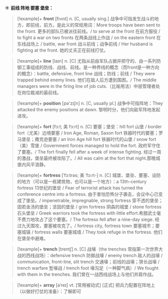 ☀ <span class="category">**前线 阵地 要塞 堡垒：**</span>
>[!example]+ <span class="vocabulary">**front**</span> [frʌnt] 
> <span class="definition">n. [C, usually sing.] 战争中可指发生战斗的地方，即前线，前方。是此义的常规用词：</span>More troops have been sent to the front. 更多的部队已被派往前线。/ to serve at the front 在前方服役 / to fight a war on two fronts 在两条战线上作战 / on the eastern front 在东线战场上 / battle, war front 战斗前线；战争前线 / Her husband is fighting at the front. 她的丈夫正在前线打仗。

>[!example]+ <span class="vocabulary">**line**</span> [laɪn] 
> <span class="definition">n. [C] 尤指从前由军队占据并把守的、由一系列防御工事组成的防线、战线、前线。是一种界线的概念（而front是一种方向的概念）：</span>battle, defensive, front line 战线；防线；前线 / They were trapped behind enemy lines. 他们在敌人后方遭到围困。/ The middle managers were in the firing line of job cuts.（比喻用法）中层管理者处在岗位裁减的最前线。

>[!example]+ <span class="vocabulary">**position**</span> [pə'zɪʃn] 
> <span class="definition">n. [C, usually pl.] 战争中可指阵地：</span>They attacked the enemy positions at dawn. 黎明时分，他们向敌军阵地发起进攻。
                    
>[!example]+ <span class="vocabulary">**fort**</span> [fɔ:t; 美 fɔ:rt]
> <span class="definition">n. [C] 要塞；堡垒：</span>hill fort 山堡 / border fort（尤美）边境要塞 / Iron Age, Roman, Saxon fort 铁器时代的要塞；罗马堡垒；撒克逊要塞 / an Iron Age hill fort 铁器时代的山堡 / snow fort（美）雪堡 / Government forces managed to hold the fort. 政府军守住了要塞。/ The fort finally fell after a week of intense fighting. 经过一周的激战，堡垒最终被攻陷了。/ All was calm at the fort that night.那晚城堡内风平浪静。
           
>[!example]+ <span class="vocabulary">**fortress**</span> [ˈfɔ:trəs; 美 ˈfɔ:rt-]
> <span class="definition">n. [C] 城堡、堡垒、要塞、设防的地方（可以是一栋建筑物，也可以是一个地方）：</span>a 13th-century fortress 13世纪的堡垒 / Fear of terrorist attack has turned the conference centre into a fortress. 由于害怕恐怖分子袭击，会议中心已变成了堡垒。/ impenetrable, impregnable, strong fortress 穿不透的堡垒；固若金汤的堡垒；坚固的堡垒 / grim fortress 阴森的城堡 / stone fortress 石头堡垒 / Greek warriors took the fortress with little effort.希腊武士毫不费力地攻占了这个要塞。/ The fortress fell after a nine-day siege. 经过九天围攻，要塞被攻克了。/ fortress city, fortress town 要塞城市；要塞城镇 / fortress walls 要塞城墙 / They took refuge in the fortress. 他们在堡垒中避难。

>[!example]+ <span class="vocabulary">**trench**</span> [trentʃ]
> <span class="definition">n. [C] 战壕（the trenches 常指第一次世界大战的西线战场）：</span>defensive trench 防御战壕 / enemy trench 敌人的战壕 / communication, front-line, slit trench 交通壕；前线的战壕；狭长战壕 / trench warfare 堑壕战 / trench foot 壕沟足（一种脚气病）/ We fought with them in the trenches. 我们曾在一战西线战场上与他们并肩作战。

>[!example]+ <span class="vocabulary">**array**</span> [əˈreɪ]
> <span class="definition">vt. [常用被动式] [正式] 把兵力配置在阵地上（以做好打仗的准备）：</span>了解即可
